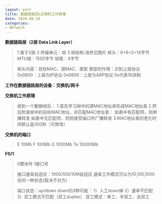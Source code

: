 ```yaml
---
layout: post
title: 数据链路层&交换机工作原理
date: 2020-08-19
categories:
- Network
---
```

**数据链路层（2层 Data Link Layer）**

> 1.属于2层
> 2.传输单元：帧
> 3.帧结构:请参见图片
>   帧头：6+6+2=14字节
>   MTU值：1500字节
>   帧尾：4字节

> 帧头内容：目标MAC、源MAC、类型
>   类型的作用：识别上层协议
>   0x0800：上层为IP协议
>   0x0806：上层为ARP协议
>   0x代表16进制

**工作在数据链路层的设备：交换机/网卡**

**交换机工作原理**

> 收到一个数据帧后：
> 1.首先学习帧中的源MAC地址来形成MAC地址表
> 2.然后检查帧中的目标MAC地址，并匹配MAC地址表：
> 如表中有匹配项，则单播转发
> 如表中无匹配项，则除接受端口外广播转发
> 3.MAC地址表的老化时间默认是300秒（可修改）

**交换机的端口**

> E 10Mb
> F 100Mb
> G  1000Mb
> Te 10000Mb

**F0/1**

> 0模块号
> 1接口号

> 接口速率自适应：1000/100/10M自适应
> 速率工作模式可以为10,100,1000任何一种状态(取决于对方)

> 端口状态：up/down
> down的3种可能：
> 1）人工down掉
> 2）速率不匹配
> 3）双工模式不匹配（双工duplex）
>    双工模式：单工、半双工、全双工


